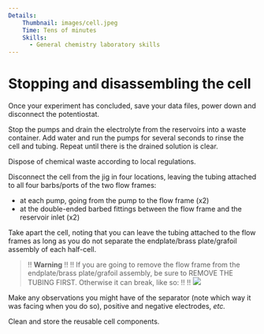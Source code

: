 ```yaml
---
Details:
    Thumbnail: images/cell.jpeg
    Time: Tens of minutes
    Skills:
      - General chemistry laboratory skills 
---
```

<!-- There should be only one Header per page. You do not need to use all the keys -->
# Stopping and disassembling the cell

Once your experiment has concluded, save your data files, power down and disconnect the potentiostat.

Stop the pumps and drain the electrolyte from the reservoirs into a waste container. Add water and run the pumps for several seconds to rinse the cell and tubing. Repeat until there is the drained solution is clear.

Dispose of chemical waste according to local regulations.

Disconnect the cell from the jig in four locations, leaving the tubing attached to all four barbs/ports of the two flow frames:

- at each pump, going from the pump to the flow frame (x2)
- at the double-ended barbed fittings between the flow frame and the reservoir inlet (x2)

Take apart the cell, noting that you can leave the tubing attached to the flow frames as long as you do not separate the endplate/brass plate/grafoil assembly of each half-cell.

>!! **Warning** 
>!!
>!! If you are going to remove the flow frame from the endplate/brass plate/grafoil assembly, be sure to REMOVE THE TUBING FIRST. Otherwise it can break, like so:
>!!
>!! ![](images/IMG_20250514_173807-min.jpg)


Make any observations you might have of the separator (note which way it was facing when you do so), positive and negative electrodes, *etc.*

Clean and store the reusable cell components.